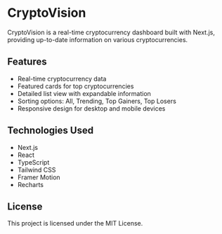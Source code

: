 # CryptoVision

CryptoVision is a real-time cryptocurrency dashboard built with Next.js, providing up-to-date information on various cryptocurrencies.

## Features

- Real-time cryptocurrency data
- Featured cards for top cryptocurrencies
- Detailed list view with expandable information
- Sorting options: All, Trending, Top Gainers, Top Losers
- Responsive design for desktop and mobile devices

## Technologies Used

- Next.js
- React
- TypeScript
- Tailwind CSS
- Framer Motion
- Recharts

## License

This project is licensed under the MIT License.